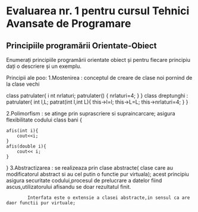 # Evaluarea nr. 1 pentru cursul Tehnici Avansate de Programare #

## Principiile programării Orientate-Obiect ##
Enumerați principiile programării orientate obiect și pentru fiecare principiu dați o descriere și un exemplu.

Principii ale poo:
1.Mostenirea : conceptul de creare de clase noi pornind de la clase vechi 

class patrulater{ i
nt nrlaturi; 
patrulater() 
{
nrlaturi=4;
}
}
class dreptunghi : patrulater{
int l,L;
patrat(int l,int L){
this->l=l;
this->L=L;
this->nrlaturi=4;
}
}

2.Polimorfism : se atinge prin suprascriere si supraincarcare; asigura flexibilitate codului
class bani {
	
	afis(int i){
		cout<<i;
	}
	afis(double i){
		cout<< i;
	}
}
3.Abstractizarea : se realizeaza prin clase abstracte( clase care au modificatorul abstract si au cel putin o functie pur virtuala); acest principiu asigura securitate codului,procesul de prelucrare 
a datelor fiind ascus,utilizatorului afisandu se doar rezultatul finit.

			Interfata este o extensie a clasei abstracte,in sensul ca are daor functii pur virtuale;
